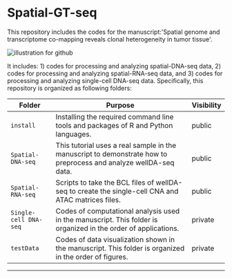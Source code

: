 # Spatial-GT-seq

This repository includes the codes for the manuscript:'Spatial genome and transcriptome co-mapping reveals clonal heterogeneity in tumor tissue'.

![illustration for github](https://github.com/user-attachments/assets/0b5e3163-86e3-4958-bbe9-35fbfc6ed779)


It includes: 1) codes for processing and analyzing spatial-DNA-seq data, 2) codes for processing and analyzing spatial-RNA-seq data, and 3) codes for processing and analyzing single-cell DNA-seq data. Specifically, this repository is organized as following folders:

| Folder        | Purpose                                                                                                                                     | Visibility |
|---------------|---------------------------------------------------------------------------------------------------------------------------------------------|------------|
| `install`             | Installing the required command line tools and packages of R and Python languages.                                                          | public     |
| `Spatial-DNA-seq`     | This tutorial uses a real sample in the manuscript to demonstrate how to preprocess and analyze wellDA-seq data.                            | public     |
| `Spatial-RNA-seq`     | Scripts to take the BCL files of wellDA-seq to create the single-cell CNA and ATAC matrices files.                                        | public     |
| `Single-cell DNA-seq` | Codes of computational analysis used in the manuscript. This folder is organized in the order of applications.                             | private    |
| `testData`            | Codes of data visualization shown in the manuscript. This folder is organized in the order of figures.                                     | private    |

---

